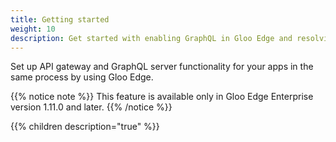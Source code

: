 ```yaml
---
title: Getting started
weight: 10
description: Get started with enabling GraphQL in Gloo Edge and resolving GraphQL queries to upstream services.
---
```


Set up API gateway and GraphQL server functionality for your apps in the same process by using Gloo Edge.

{{% notice note %}}
This feature is available only in Gloo Edge Enterprise version 1.11.0 and later.
{{% /notice %}}

{{% children description="true" %}}